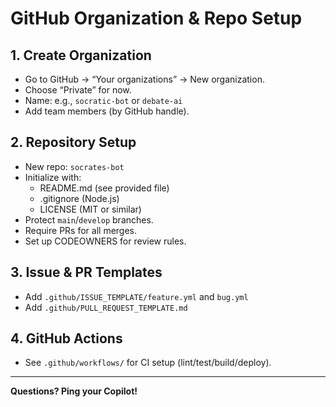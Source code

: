 # GitHub Organization & Repo Setup

## 1. Create Organization

- Go to GitHub → “Your organizations” → New organization.
- Choose “Private” for now.
- Name: e.g., `socratic-bot` or `debate-ai`
- Add team members (by GitHub handle).

## 2. Repository Setup

- New repo: `socrates-bot`
- Initialize with:
  - README.md (see provided file)
  - .gitignore (Node.js)
  - LICENSE (MIT or similar)
- Protect `main`/`develop` branches.
- Require PRs for all merges.
- Set up CODEOWNERS for review rules.

## 3. Issue & PR Templates

- Add `.github/ISSUE_TEMPLATE/feature.yml` and `bug.yml`
- Add `.github/PULL_REQUEST_TEMPLATE.md`

## 4. GitHub Actions

- See `.github/workflows/` for CI setup (lint/test/build/deploy).

---

**Questions? Ping your Copilot!**